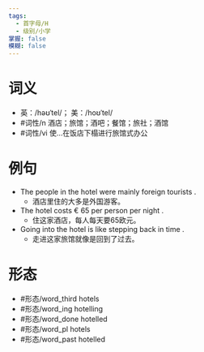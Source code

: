 ```yaml
---
tags:
  - 首字母/H
  - 级别/小学
掌握: false
模糊: false
---
```

# 词义
- 英：/həʊˈtel/； 美：/hoʊˈtel/
- #词性/n  酒店；旅馆；酒吧；餐馆；旅社；酒馆
- #词性/vi  使…在饭店下榻进行旅馆式办公
# 例句
- The people in the hotel were mainly foreign tourists .
	- 酒店里住的大多是外国游客。
- The hotel costs € 65 per person per night .
	- 住这家酒店，每人每天要65欧元。
- Going into the hotel is like stepping back in time .
	- 走进这家旅馆就像是回到了过去。
# 形态
- #形态/word_third hotels
- #形态/word_ing hotelling
- #形态/word_done hotelled
- #形态/word_pl hotels
- #形态/word_past hotelled
